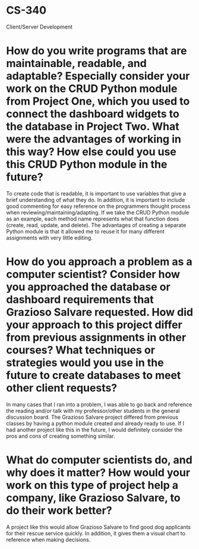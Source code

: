 # CS-340
Client/Server Development

# How do you write programs that are maintainable, readable, and adaptable? Especially consider your work on the CRUD Python module from Project One, which you used to connect the dashboard widgets to the database in Project Two. What were the advantages of working in this way? How else could you use this CRUD Python module in the future?
To create code that is readable, it is important to use variables that give a brief understanding of what they do. In addition, it is important to include good commenting for easy reference on the programmers thought process when reviewing/maintaining/adapting. If we take the CRUD Python module as an example, each method name represents what that function does (create, read, update, and delete). The advantages of creating a separate Python module is that it allowed me to reuse it for many different assignments with very little editing. 

# How do you approach a problem as a computer scientist? Consider how you approached the database or dashboard requirements that Grazioso Salvare requested. How did your approach to this project differ from previous assignments in other courses? What techniques or strategies would you use in the future to create databases to meet other client requests?
In many cases that I ran into a problem, I was able to go back and reference the reading and/or talk with my professor/other students in the general discussion board. The Grazioso Salvare project differed from previous classes by having a python module created and already ready to use. If I had another project like this in the future, I would definitely consider the pros and cons of creating something similar. 

# What do computer scientists do, and why does it matter? How would your work on this type of project help a company, like Grazioso Salvare, to do their work better?
A project like this would allow Grazioso Salvare to find good dog applicants for their rescue service quickly. In addition, it gives them a visual chart to reference when making decisions. 
